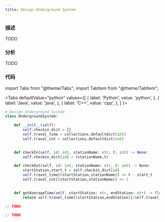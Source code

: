 ```yaml
---
title: Design Underground System
---
```


### 描述

TODO

### 分析

TODO

### 代码

import Tabs from "@theme/Tabs";
import TabItem from "@theme/TabItem";

<Tabs
defaultValue="python"
values={[
{ label: 'Python', value: 'python', },
{ label: 'Java', value: 'java', },
{ label: 'C++', value: 'cpp', },
]
}>
<TabItem value="python">

```python
# Design Underground System
class UndergroundSystem:

    def __init__(self):
        self.checkin_dict = {}
        self.travel_time = collections.defaultdict(int)
        self.travel_cnt = collections.defaultdict(int)
        

    def checkIn(self, id: int, stationName: str, t: int) -> None:
        self.checkin_dict[id] = (stationName,t)

    def checkOut(self, id: int, stationName: str, t: int) -> None:
        startStation,start_t = self.checkin_dict[id]
        self.travel_time[(startStation,stationName)] += t - start_t
        self.travel_cnt[(startStation,stationName)] += 1
        

    def getAverageTime(self, startStation: str, endStation: str) -> float:
        return self.travel_time[(startStation,endStation)]/self.travel_cnt[(startStation,endStation)]

```

</TabItem>
<TabItem value="java">

```java
// TODO
```

</TabItem>
<TabItem value="cpp">

```cpp
// TODO
```

</TabItem>
</Tabs>
